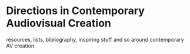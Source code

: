 # Directions in Contemporary Audiovisual Creation
resources, lists, bibliography, inspiring stuff and so around contemporary AV creation.
